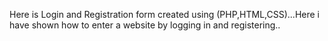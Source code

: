 Here is Login and Registration form created using (PHP,HTML,CSS)...Here i have shown how to enter a website by logging in and registering..
